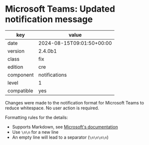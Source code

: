 [//]: # (werk v2)
# Microsoft Teams: Updated notification message

key        | value
---------- | ---
date       | 2024-08-15T09:01:50+00:00
version    | 2.4.0b1
class      | fix
edition    | cre
component  | notifications
level      | 1
compatible | yes

Changes were made to the notification format for Microsoft Teams to reduce
whitespace. No user action is required.

Formatting rules for the details:

* Supports Markdown, see [Microsoft's documentation](https://learn.microsoft.com/en-us/adaptive-cards/authoring-cards/text-features)
* Use `\n\n` for a new line
* An empty line will lead to a separator (`\n\n\n\n`)
